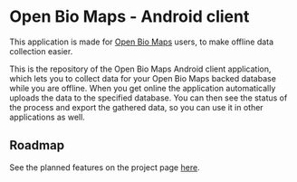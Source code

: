 # Open Bio Maps - Android client

This application is made for [Open Bio Maps](http://openbiomaps.org/) users, to make offline data collection easier.

This is the repository of the Open Bio Maps Android client application, which lets you to collect data for your Open Bio Maps backed database while you are offline. When you get online the application automatically uploads the data to the specified database. You can then see the status of the process and export the gathered data, so you can use it in other applications as well.

## Roadmap

See the planned features on the project page [here](https://github.com/OpenBioMaps/android-app/projects/1).
